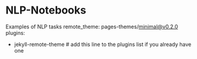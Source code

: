 # NLP-Notebooks
Examples of NLP tasks
remote_theme: pages-themes/minimal@v0.2.0
plugins:
- jekyll-remote-theme # add this line to the plugins list if you already have one

